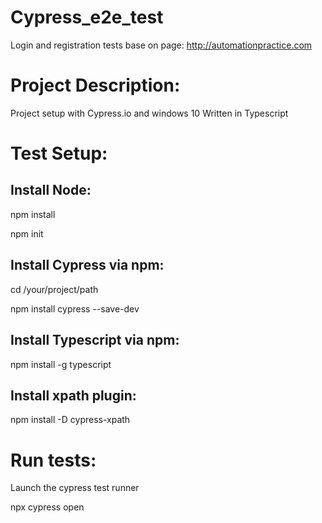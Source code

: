 # Cypress_e2e_test
Login and registration tests base on page: http://automationpractice.com


# Project Description:
Project setup with Cypress.io and windows 10
Written in Typescript

# Test Setup:
## Install Node:
npm install

npm init

## Install Cypress via npm:
cd /your/project/path

npm install cypress --save-dev

## Install Typescript via npm:

npm install -g typescript

## Install xpath plugin:

npm install -D cypress-xpath

# Run tests:
Launch the cypress test runner

npx cypress open

